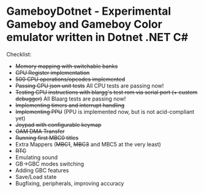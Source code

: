 # GameboyDotnet - Experimental Gameboy and Gameboy Color emulator written in Dotnet .NET C#

Checklist:
-  ~~Memory mapping with switchable banks~~
-  ~~CPU Register implementation~~
-  ~~500 CPU operations/opcodes implemented~~
-  ~~Passing CPU json unit tests~~ All CPU tests are passing now!
-  ~~Testing CPU instructions with blargg's test rom via serial port (+ custom debugger)~~ All Blaarg tests are passing now!
-  ~~Implementing timers and interrupt handling~~
-  ~~Implementing PPU~~ (PPU is implemented now, but is not acid-compliant yet)
-  ~~Joypad with configurable keymap~~
-  ~~OAM DMA Transfer~~
-  ~~Running first MBC0 titles~~
-  Extra Mappers (~~MBC1~~, ~~MBC3~~ and MBC5 at the very least)
-  ~~RTC~~
-  Emulating sound
-  GB->GBC modes switching
-  Adding GBC features
-  Save/Load state
-  Bugfixing, peripherals, improving accuracy
